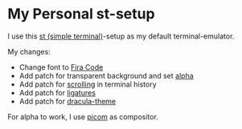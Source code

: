 # My Personal st-setup

I use this [st (simple terminal)](https://st.suckless.org/)-setup as my default terminal-emulator.

My changes:

* Change font to [Fira Code](https://github.com/tonsky/FiraCode/)
* Add patch for transparent background and set [alpha](https://st.suckless.org/patches/alpha/)
* Add patch for [scrolling](https://st.suckless.org/patches/scrollback/) in terminal history
* Add patch for [ligatures](https://st.suckless.org/patches/ligatures/)
* Add patch for [dracula-theme](https://st.suckless.org/patches/dracula/)

For alpha to work, I use [picom](https://github.com/yshui/picom) as compositor.
	
